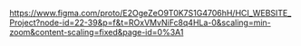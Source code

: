 https://www.figma.com/proto/E2OgeZeO9T0K7S1G4706hH/HCI_WEBSITE_Project?node-id=22-39&p=f&t=ROxVMvNiFc8q4HLa-0&scaling=min-zoom&content-scaling=fixed&page-id=0%3A1
